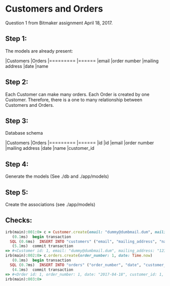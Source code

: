 # Customers and Orders

Question 1 from Bitmaker assignment April 18, 2017.

## Step 1:
The models are already present:

|Customers         |Orders
|=========         |======
|email             |order number
|mailing address   |date
|name

## Step 2:
Each Customer can make many orders. Each Order is created by one Customer.
Therefore, there is a one to many relationship between Customers and Orders.

## Step 3:
Database schema

|Customers         |Orders
|=========         |======
|id                |id
|email             |order number
|mailing address   |date
|name              |customer_id

## Step 4:
Generate the models
(See ./db and ./app/models)

## Step 5:
Create the associations
(see ./app/models)

## Checks:
``` ruby
irb(main):001:0> c = Customer.create(email: "dummy@dumbmail.dum", mailing_address: "123 Dumb St. \n Dumbville, Dumbistan", name: "Dummy McDumbdumb")
   (0.1ms)  begin transaction
  SQL (0.6ms)  INSERT INTO "customers" ("email", "mailing_address", "name", "created_at", "updated_at") VALUES (?, ?, ?, ?, ?)  [["email", "dummy@dumbmail.dum"], ["mailing_address", "123 Dumb St. \n Dumbville, Dumbistan"], ["name", "Dummy McDumbdumb"], ["created_at", 2017-04-18 16:22:03 UTC], ["updated_at", 2017-04-18 16:22:03 UTC]]
   (5.1ms)  commit transaction
=> #<Customer id: 1, email: "dummy@dumbmail.dum", mailing_address: "123 Dumb St. \n Dumbville, Dumbistan", name: "Dummy McDumbdumb", created_at: "2017-04-18 16:22:03", updated_at: "2017-04-18 16:22:03">
irb(main):002:0> c.orders.create(order_number: 1, date: Time.now)
   (0.1ms)  begin transaction
  SQL (0.7ms)  INSERT INTO "orders" ("order_number", "date", "customer_id", "created_at", "updated_at") VALUES (?, ?, ?, ?, ?)  [["order_number", 1], ["date", Tue, 18 Apr 2017], ["customer_id", 1], ["created_at", 2017-04-18 16:30:32 UTC], ["updated_at", 2017-04-18 16:30:32 UTC]]
   (4.1ms)  commit transaction
=> #<Order id: 1, order_number: 1, date: "2017-04-18", customer_id: 1, created_at: "2017-04-18 16:30:32", updated_at: "2017-04-18 16:30:32">
irb(main):003:0>
```
